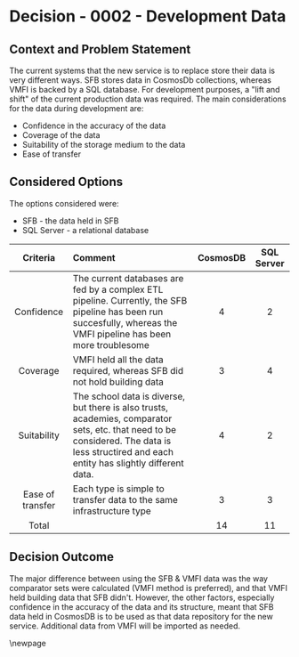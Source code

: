 # Decision - 0002 - Development Data

## Context and Problem Statement

The current systems that the new service is to replace store their data is very different ways. SFB stores data in CosmosDb collections, whereas VMFI is backed by a SQL database. For development purposes, a "lift and shift" of the current production data was required. The main considerations for the data during development are:

* Confidence in the accuracy of the data
* Coverage of the data
* Suitability of the storage medium to the data
* Ease of transfer

## Considered Options

The options considered were:

* SFB - the data held in SFB 
* SQL Server - a relational database

| Criteria | Comment | CosmosDB | SQL Server |
|:--------:|:----------------|:--:|:--:|
| Confidence | The current databases are fed by a complex ETL pipeline. Currently, the SFB pipeline has been run succesfully, whereas the VMFI pipeline has been more troublesome | 4 | 2 |
| Coverage | VMFI held all the data required, whereas SFB did not hold building data | 3 | 4|
| Suitability | The school data is diverse, but there is also trusts, academies, comparator sets, etc. that need to be considered. The data is less structired and each entity has slightly different data. | 4 | 2|
| Ease of transfer | Each type is simple to transfer data to the same infrastructure type | 3 | 3 |
|Total||14|11|

## Decision Outcome

The major difference between using the SFB & VMFI data was the way comparator sets were calculated (VMFI method is preferred), and that VMFI held building data that SFB didn't. However, the other factors, especially confidence in the accuracy of the data and its structure, meant that SFB data held in CosmosDB is to be used as that data repository for the new service. Additional data from VMFI will be imported as needed.

<!-- Leave the rest of this page blank -->
\newpage
